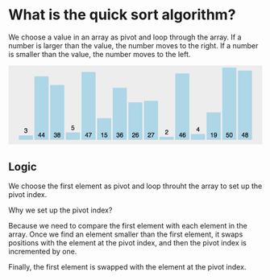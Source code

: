 # What is the quick sort algorithm?

We choose a value in an array as pivot and loop through the array. If a number is larger than the value, the number moves to the right. If a number is smaller than the value, the number moves to the left.

![alt text](Quick_Sort.gif)

## Logic

We choose the first element as pivot and loop throuht the array to set up the pivot index.

Why we set up the pivot index?

Because we need to compare the first element with each element in the array. Once we find an element smaller than the first element, it swaps positions with the element at the pivot index, and then the pivot index is incremented by one.

Finally, the first element is swapped with the element at the pivot index.

